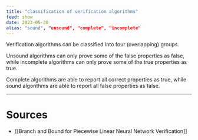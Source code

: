 ```yaml
---
title: "classification of verification algorithms"
feed: show
date: 2023-05-30
alias: "sound", "unsound", "complete", "incomplete"
---
```


Verification algorithms can be classified into four (overlapping) groups.

Unsound algorithms can only prove some of the false properties as false, while incomplete algorithms can only prove some of the true properties as true.

Complete algorithms are able to report all correct properties as true, while sound algorithms are able to report all false properties as false.

---

# Sources
- [[Branch and Bound for Piecewise Linear Neural Network Verification]]
